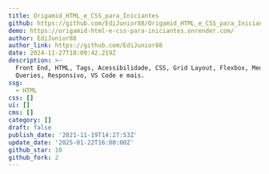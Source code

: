 ```yaml
---
title: Origamid_HTML_e_CSS_para_Iniciantes
github: https://github.com/EdiJunior88/Origamid_HTML_e_CSS_para_Iniciantes
demo: https://origamid-html-e-css-para-iniciantes.onrender.com/
author: EdiJunior88
author_link: https://github.com/EdiJunior88
date: 2024-11-27T18:09:42.219Z
description: >-
  Front End, HTML, Tags, Acessibilidade, CSS, Grid Layout, Flexbox, Media
  Queries, Responsivo, VS Code e mais.
ssg:
  - HTML
css: []
ui: []
cms: []
category: []
draft: false
publish_date: '2021-11-19T14:27:53Z'
update_date: '2025-01-22T16:00:00Z'
github_star: 10
github_fork: 2
---
```

